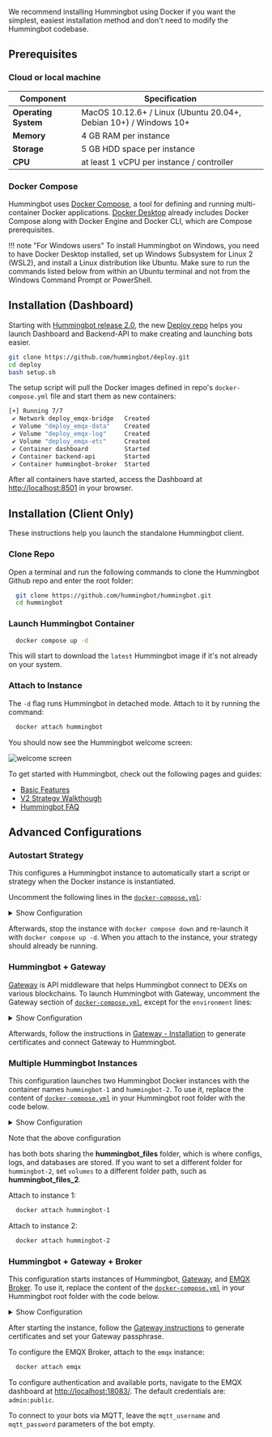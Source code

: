 We recommend installing Hummingbot using Docker if you want the simplest, easiest installation method and don't need to modify the Hummingbot codebase.

## Prerequisites

### Cloud or local machine

| **Component**      | **Specification**                                     |
|--------------------|-------------------------------------------------------|
| **Operating System** | MacOS 10.12.6+ / Linux (Ubuntu 20.04+, Debian 10+) / Windows 10+ |
| **Memory**         | 4 GB RAM per instance                                 |
| **Storage**        | 5 GB HDD space per instance                           |
| **CPU**            | at least 1 vCPU per instance / controller             |


### Docker Compose

Hummingbot uses [Docker Compose](https://docs.docker.com/compose/), a tool for defining and running multi-container Docker applications. [Docker Desktop](https://www.docker.com/products/docker-desktop/) already includes Docker Compose along with Docker Engine and Docker CLI, which are Compose prerequisites.

!!! note "For Windows users"
    To install Hummingbot on Windows, you need to have Docker Desktop installed, set up Windows Subsystem for Linux 2 (WSL2), and install a Linux distribution like Ubuntu. Make sure to run the commands listed below from within an Ubuntu terminal and not from the Windows Command Prompt or PowerShell.


## Installation (Dashboard)

Starting with [Hummingbot release 2.0](/release-notes/2.0.0), the new [Deploy repo](https://github.com/hummingbot/deploy) helps you launch Dashboard and Backend-API to make creating and launching bots easier.

```bash
git clone https://github.com/hummingbot/deploy.git
cd deploy
bash setup.sh
```

The setup script will pull the Docker images defined in repo's `docker-compose.yml` file and start them as new containers:

```bash
[+] Running 7/7
 ✔ Network deploy_emqx-bridge   Created
 ✔ Volume "deploy_emqx-data"    Created
 ✔ Volume "deploy_emqx-log"     Created
 ✔ Volume "deploy_emqx-etc"     Created
 ✔ Container dashboard          Started 
 ✔ Container backend-api        Started 
 ✔ Container hummingbot-broker  Started 
```

After all containers have started, access the Dashboard at <http://localhost:8501> in your browser.

## Installation (Client Only)

These instructions help you launch the standalone Hummingbot client.

### Clone Repo

Open a terminal and run the following commands to clone the Hummingbot Github repo and enter the root folder:

```bash
  git clone https://github.com/hummingbot/hummingbot.git
  cd hummingbot
```

### Launch Hummingbot Container

```bash
  docker compose up -d
```

This will start to download the `latest` Hummingbot image if it's not already on your system. 

### Attach to Instance

The `-d` flag runs Hummingbot in detached mode. Attach to it by running the command:


```bash
  docker attach hummingbot
```

You should now see the Hummingbot welcome screen:

![welcome screen](/assets/img/welcome.png)

To get started with Hummingbot, check out the following pages and guides:

* [Basic Features](/client/)
* [V2 Strategy Walkthough](/v2-strategies/walkthrough/)
* [Hummingbot FAQ](/faq/)

## Advanced Configurations

### Autostart Strategy

This configures a Hummingbot instance to automatically start a script or strategy when the Docker instance is instantiated.

Uncomment the following lines in the [`docker-compose.yml`](https://github.com/hummingbot/hummingbot/blob/master/docker-compose.yml#L27C5-L30C54):

<details>
  <summary>Show Configuration</summary>

  ```yaml
    environment:
      - CONFIG_PASSWORD=a       # Replace "a" with your Hummingbot password
      - CONFIG_FILE_NAME=simple_pmm_example.py    # Replace with your script filename
      - SCRIPT_CONFIG=conf_simple_pmm_example.yaml   # Replace with your script config file (or leave commented)
  ```
</details>

Afterwards, stop the instance with `docker compose down` and re-launch it with `docker compose up -d`. When you attach to the instance, your strategy should already be running.

### Hummingbot + Gateway

[Gateway](/gateway) is API middleware that helps Hummingbot connect to DEXs on various blockchains. To launch Hummingbot with Gateway, uncomment the Gateway section of [`docker-compose.yml`](https://github.com/hummingbot/hummingbot/blob/master/docker-compose.yml#L33), except for the `environment` lines:

<details>
  <summary>Show Configuration</summary>

  ```yaml
    gateway:
      container_name: "gateway"
      image: hummingbot/gateway:latest    
      ports:
        - "15888:15888"
        - "8080:8080"
      volumes:
        - "./gateway_files/conf:/usr/src/app/conf"
        - "./gateway_files/logs:/usr/src/app/logs"
        - "./hummingbot_files/certs:/home/gateway/certs"
      # environment:
      #  - GATEWAY_PASSPHRASE=a
  ```
</details>

Afterwards, follow the instructions in [Gateway - Installation](/gateway/installation) to generate certificates and connect Gateway to Hummingbot.

### Multiple Hummingbot Instances

This configuration launches two Hummingbot Docker instances with the container names `hummingbot-1` and `hummingbot-2`. To use it, replace the content of [`docker-compose.yml`](https://github.com/hummingbot/hummingbot/blob/master/docker-compose.yml) in your Hummingbot root folder with the code below.

<details>
  <summary>Show Configuration</summary>

  ```yaml
  services:
    hummingbot-1:
      container_name: hummingbot-1
      image: hummingbot/hummingbot:latest
      volumes:
        - "./hummingbot_files/conf:/home/hummingbot/conf"
        - "./hummingbot_files/conf/connectors:/home/hummingbot/conf/connectors"
        - "./hummingbot_files/conf/strategies:/home/hummingbot/conf/strategies"
        - "./hummingbot_files/logs:/home/hummingbot/logs"
        - "./hummingbot_files/data:/home/hummingbot/data"
        - "./hummingbot_files/scripts:/home/hummingbot/scripts"
        - "./hummingbot_files/certs:/home/hummingbot/certs"
      # environment:
      #   - CONFIG_PASSWORD=a
      logging:
        driver: "json-file"
        options:
            max-size: "10m"
            max-file: "5"
      tty: true
      stdin_open: true
      network_mode: host

    hummingbot-2:
      container_name: hummingbot-2
      image: hummingbot/hummingbot:latest
      volumes:
        - "./hummingbot_files/conf:/home/hummingbot/conf"
        - "./hummingbot_files/conf/connectors:/home/hummingbot/conf/connectors"
        - "./hummingbot_files/conf/strategies:/home/hummingbot/conf/strategies"
        - "./hummingbot_files/logs:/home/hummingbot/logs"
        - "./hummingbot_files/data:/home/hummingbot/data"
        - "./hummingbot_files/scripts:/home/hummingbot/scripts"
        - "./hummingbot_files/certs:/home/hummingbot/certs"
      # environment:
      #   - CONFIG_PASSWORD=a
      logging:
        driver: "json-file"
        options:
          max-size: "10m"
          max-file: "5"
      tty: true
      stdin_open: true
      network_mode: host
  ```
</details>

Note that the above configuration

 has both bots sharing the **hummingbot_files** folder, which is where configs, logs, and databases are stored. If you want to set a different folder for `hummingbot-2`, set `volumes` to a different folder path, such as **hummingbot_files_2**.

Attach to instance 1:

```bash
  docker attach hummingbot-1
```


Attach to instance 2:


```bash
  docker attach hummingbot-2
```

### Hummingbot + Gateway + Broker

This configuration starts instances of Hummingbot, [Gateway](/gateway/), and [EMQX Broker](/installation/broker/). To use it, replace the content of the [`docker-compose.yml`](https://github.com/hummingbot/hummingbot/blob/master/docker-compose.yml) in your Hummingbot root folder with the code below.

<details>
  <summary>Show Configuration</summary>

  ```yaml
  services:
    hummingbot:
      container_name: "hummingbot"
      image: hummingbot/hummingbot:latest
      volumes:
        - "./hummingbot_files/conf:/conf"
        - "./hummingbot_files/conf/connectors:/conf/connectors"
        - "./hummingbot_files/conf/strategies:/conf/strategies"
        - "./hummingbot_files/logs:/logs"
        - "./hummingbot_files/data:/data"
        - "./hummingbot_files/scripts:/scripts"
        - "./hummingbot_files/certs:/certs"
      # environment:
      #   - CONFIG_PASSWORD=a
      logging:
        driver: "json-file"
        options:
            max-size: "10m"
            max-file: "5"
      tty: true
      stdin_open: true
      network_mode: host

    gateway:
      container_name: "gateway"
      image: hummingbot/gateway:latest
      ports:
        - "15888:15888"
        - "8080:8080"
      volumes:
        - "./gateway_files/conf:/usr/src/app/conf"
        - "./gateway_files/logs:/usr/src/app/logs"
        - "./hummingbot_files/certs:/home/gateway/certs"
      # environment:
      #   - GATEWAY_PASSPHRASE=a

    emqx:
      container_name: "emqx"
      image: emqx:5
      restart: unless-stopped
      environment:
        - EMQX_NAME=emqx
        - EMQX_LOADED_PLUGINS="emqx_recon,emqx_retainer,emqx_management,emqx_dashboard"
      volumes:
        - emqx-data:/opt/emqx/data
        - emqx-log:/opt/emqx/log
        - emqx-etc:/opt/emqx/etc
      ports:
        - "1883:1883"  # mqtt:tcp
        - "8883:8883"  # mqtt:tcp:ssl
        - "8083:8083"  # mqtt:ws
        - "8084:8084"  # mqtt:ws:ssl
        - "8081:8081"  # http:management
        - "18083:18083"  # http:dashboard
        - "61613:61613"  # web-stomp gateway
      healthcheck:
        test: ["CMD", "/opt/emqx/bin/emqx_ctl", "status"]
        interval: 5s
        timeout: 25s
        retries: 5

  volumes:
    emqx-data: {}
    emqx-log: {}
    emqx-etc: {}
  ```
</details>

After starting the instance, follow the [Gateway instructions](/gateway/installation/) to generate certificates and set your Gateway passphrase.

To configure the EMQX Broker, attach to the `emqx` instance:


```bash
  docker attach emqx
```

To configure authentication and available ports, navigate to the EMQX dashboard at <http://localhost:18083/>. The default credentials are: `admin:public`.

To connect to your bots via MQTT, leave the `mqtt_username` and `mqtt_password` parameters of the bot empty.
